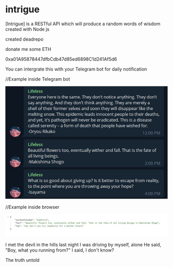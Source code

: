 # intrigue
[Intrigue] is a RESTful API which will produce a random words of wisdom created with Node js

created deadrepo

donate me some ETH

0xa01A95878447dfbCdb47d85ed6898C1d241Af5d6⠀

You can intergrate this with your Telegram bot for daily notification 

//Example inside Telegram bot

![](images/Telegram.JPG)

//Example inside browser

![](images/Webshot.JPG)

I met the devil in the hills last night
I was driving by myself, alone
He said, "Boy, what you running from?"
I said, I don't know?

The truth untold

